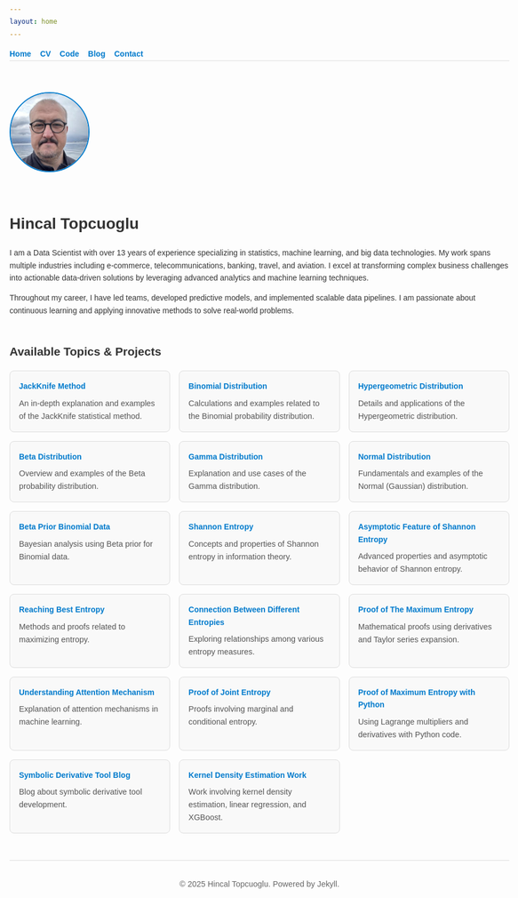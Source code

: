 ```yaml
---
layout: home
---
```


<style>
  body {
    font-family: Arial, sans-serif;
    max-width: 900px;
    margin: 2rem auto;
    padding: 0 1.5rem;
    line-height: 1.6;
    color: #333;
    text-align: left;
  }
  header nav ul {
    list-style: none;
    padding: 0;
    display: flex;
    gap: 1rem;
    border-bottom: 1px solid #ddd;
    margin-bottom: 2rem;
    flex-wrap: wrap;
    overflow-x: auto;
  }
  header nav ul li a {
    text-decoration: none;
    color: #007acc;
    font-weight: bold;
    white-space: nowrap;
  }
  header nav ul li a:hover {
    text-decoration: underline;
  }
  .profile {
    display: flex;
    align-items: center;
    gap: 2rem;
    margin-bottom: 2rem;
    flex-wrap: wrap;
  }
  .profile img {
    border-radius: 50%;
    width: 140px;
    height: 140px;
    object-fit: cover;
    border: 2px solid #007acc;
    flex-shrink: 0;
  }
  .links-grid {
    display: grid;
    grid-template-columns: repeat(auto-fit, minmax(280px, 1fr));
    gap: 1rem;
    margin-top: 1rem;
  }
  .link-card {
    border: 1px solid #ddd;
    border-radius: 8px;
    padding: 1rem;
    background-color: #f9f9f9;
    transition: box-shadow 0.3s ease;
  }
  .link-card:hover {
    box-shadow: 0 2px 8px rgba(0,0,0,0.1);
  }
  .link-card a {
    text-decoration: none;
    color: #007acc;
    font-weight: bold;
  }
  .link-card p {
    margin: 0.5rem 0 0 0;
    color: #555;
    font-size: 0.9rem;
  }
  footer {
    margin-top: 3rem;
    font-size: 0.9rem;
    color: #666;
    border-top: 1px solid #ddd;
    padding-top: 1rem;
    text-align: center;
  }
</style>

<header>
  <nav>
    <ul>
      <li><a href="{{ '/' | relative_url }}">Home</a></li>
      <li><a href="{{ '/cv/' | relative_url }}">CV</a></li>
      <li><a href="{{ '/code.html' | relative_url }}">Code</a></li>
      <li><a href="{{ '/blog.html' | relative_url }}">Blog</a></li>
      <li><a href="{{ '/contact.html' | relative_url }}">Contact</a></li>
    </ul>
  </nav>
</header>

<main>
  <div class="profile">
    <img src="/assets/images/Hincal_Photo_GitHub_Ready.jpg" alt="Hincal Topcuoglu Photo" />
    <div>
      <h1>Hincal Topcuoglu</h1>
      <p>
        I am a Data Scientist with over 13 years of experience specializing in statistics, machine learning, and big data technologies. 
        My work spans multiple industries including e-commerce, telecommunications, banking, travel, and aviation. 
        I excel at transforming complex business challenges into actionable data-driven solutions by leveraging advanced analytics and machine learning techniques.
      </p>
      <p>
        Throughout my career, I have led teams, developed predictive models, and implemented scalable data pipelines. 
        I am passionate about continuous learning and applying innovative methods to solve real-world problems.
      </p>
    </div>
  </div>

  <section>
    <h2>Available Topics & Projects</h2>
    <div class="links-grid">
      <div class="link-card">
        <a href="jackknife_method.html">JackKnife Method</a>
        <p>An in-depth explanation and examples of the JackKnife statistical method.</p>
      </div>
      <div class="link-card">
        <a href="Binomial_Calculation_and_Distribution_Example.html">Binomial Distribution</a>
        <p>Calculations and examples related to the Binomial probability distribution.</p>
      </div>
      <div class="link-card">
        <a href="hypergeometric_distribution.html">Hypergeometric Distribution</a>
        <p>Details and applications of the Hypergeometric distribution.</p>
      </div>
      <div class="link-card">
        <a href="beta_distribution.html">Beta Distribution</a>
        <p>Overview and examples of the Beta probability distribution.</p>
      </div>
      <div class="link-card">
        <a href="gamma_distribution.html">Gamma Distribution</a>
        <p>Explanation and use cases of the Gamma distribution.</p>
      </div>
      <div class="link-card">
        <a href="normal_distribution.html">Normal Distribution</a>
        <p>Fundamentals and examples of the Normal (Gaussian) distribution.</p>
      </div>
      <div class="link-card">
        <a href="beta_prior.html">Beta Prior Binomial Data</a>
        <p>Bayesian analysis using Beta prior for Binomial data.</p>
      </div>
      <div class="link-card">
        <a href="shannon_entropy.html">Shannon Entropy</a>
        <p>Concepts and properties of Shannon entropy in information theory.</p>
      </div>
      <div class="link-card">
        <a href="asymptotic_feature_of_shannon_entropy.html">Asymptotic Feature of Shannon Entropy</a>
        <p>Advanced properties and asymptotic behavior of Shannon entropy.</p>
      </div>
      <div class="link-card">
        <a href="reaching_best_entropy.html">Reaching Best Entropy</a>
        <p>Methods and proofs related to maximizing entropy.</p>
      </div>
      <div class="link-card">
        <a href="connection_between_different_entropies.html">Connection Between Different Entropies</a>
        <p>Exploring relationships among various entropy measures.</p>
      </div>
      <div class="link-card">
        <a href="proof_of_maximum_entropy.html">Proof of The Maximum Entropy</a>
        <p>Mathematical proofs using derivatives and Taylor series expansion.</p>
      </div>
      <div class="link-card">
        <a href="attention_mechanism_explained.html">Understanding Attention Mechanism</a>
        <p>Explanation of attention mechanisms in machine learning.</p>
      </div>
      <div class="link-card">
        <a href="proof_of_the_joint_entropy_using_conditonal_entropy.html">Proof of Joint Entropy</a>
        <p>Proofs involving marginal and conditional entropy.</p>
      </div>
      <div class="link-card">
        <a href="maximum-entropy.html">Proof of Maximum Entropy with Python</a>
        <p>Using Lagrange multipliers and derivatives with Python code.</p>
      </div>
      <div class="link-card">
        <a href="Symbolic_Derivative_Blog.html">Symbolic Derivative Tool Blog</a>
        <p>Blog about symbolic derivative tool development.</p>
      </div>
      <div class="link-card">
        <a href="KernelDensityEstimation_LinReg_XgBoost.html">Kernel Density Estimation Work</a>
        <p>Work involving kernel density estimation, linear regression, and XGBoost.</p>
      </div>
    </div>
  </section>
</main>

<footer>
  <p>© 2025 Hincal Topcuoglu. Powered by Jekyll.</p>
</footer>
